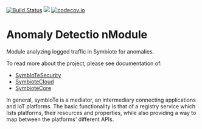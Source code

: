 [![Build Status](https://api.travis-ci.org/symbiote-h2020/AnomalyDetectionModule.svg?branch=staging)](https://api.travis-ci.org/symbiote-h2020/AnomalyDetectionModule)
[![](https://jitpack.io/v/symbiote-h2020/AnomalyDetectionModule.svg)](https://jitpack.io/#symbiote-h2020/AnomalyDetectionModule)
[![codecov.io](https://codecov.io/github/symbiote-h2020/AnomalyDetectionModule/branch/staging/graph/badge.svg)](https://codecov.io/github/symbiote-h2020/AnomalyDetectionModule)

# Anomaly Detectio nModule
Module analyzing logged traffic in Symbiote for anomalies.

To read more about the project, please see documentation of:
 * [SymbIoTeSecurity](https://github.com/symbiote-h2020/SymbIoTeSecurity)
 * [SymbioteCloud](https://github.com/symbiote-h2020/SymbioteCloud)
 * [SymbioteCore](https://github.com/symbiote-h2020/SymbioteCore)
 
In general, symbIoTe is a mediator, an intermediary connecting applications and IoT platforms. The basic functionality is that of a registry service which lists platforms, their resources and properties, while also providing a way to map between the platforms' different APIs.